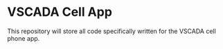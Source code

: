 # VSCADA Cell App
This repository will store all code specifically written for the VSCADA cell phone app.
